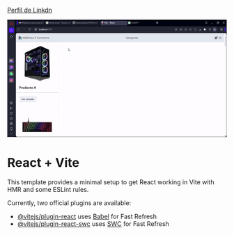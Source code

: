 [Perfil de Linkdn](https://ar.linkedin.com/in/sebasti%C3%A1n-valdivieso?trk=people-guest_people_search-card)

![Gif navegacion](src/gif/ezgif.com-video-to-gif-converter.gif)

# React + Vite

This template provides a minimal setup to get React working in Vite with HMR and some ESLint rules.

Currently, two official plugins are available:

- [@vitejs/plugin-react](https://github.com/vitejs/vite-plugin-react/blob/main/packages/plugin-react/README.md) uses [Babel](https://babeljs.io/) for Fast Refresh
- [@vitejs/plugin-react-swc](https://github.com/vitejs/vite-plugin-react-swc) uses [SWC](https://swc.rs/) for Fast Refresh
